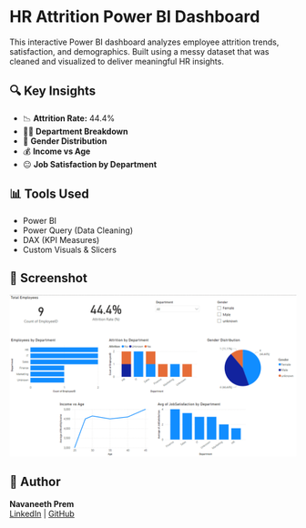 # HR Attrition Power BI Dashboard

This interactive Power BI dashboard analyzes employee attrition trends, satisfaction, and demographics. Built using a messy dataset that was cleaned and visualized to deliver meaningful HR insights.

## 🔍 Key Insights
- 📉 **Attrition Rate:** 44.4%
- 🧑‍💼 **Department Breakdown**
- 👥 **Gender Distribution**
- 💰 **Income vs Age**
- 😐 **Job Satisfaction by Department**

## 📊 Tools Used
- Power BI
- Power Query (Data Cleaning)
- DAX (KPI Measures)
- Custom Visuals & Slicers

## 📸 Screenshot
![Dashboard Screenshot](Dashboard_Screenshot.png)

## 👤 Author
**Navaneeth Prem**  
[LinkedIn](www.linkedin.com/in/navaneeth-prem-66a154352) | [GitHub](https://github.com/navaneethprem)

